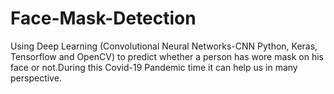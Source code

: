 # Face-Mask-Detection
Using Deep Learning (Convolutional Neural Networks-CNN Python, Keras, Tensorflow and OpenCV) to predict whether a person has wore mask on his face or not.During this Covid-19 Pandemic time it can help us in many perspective.

